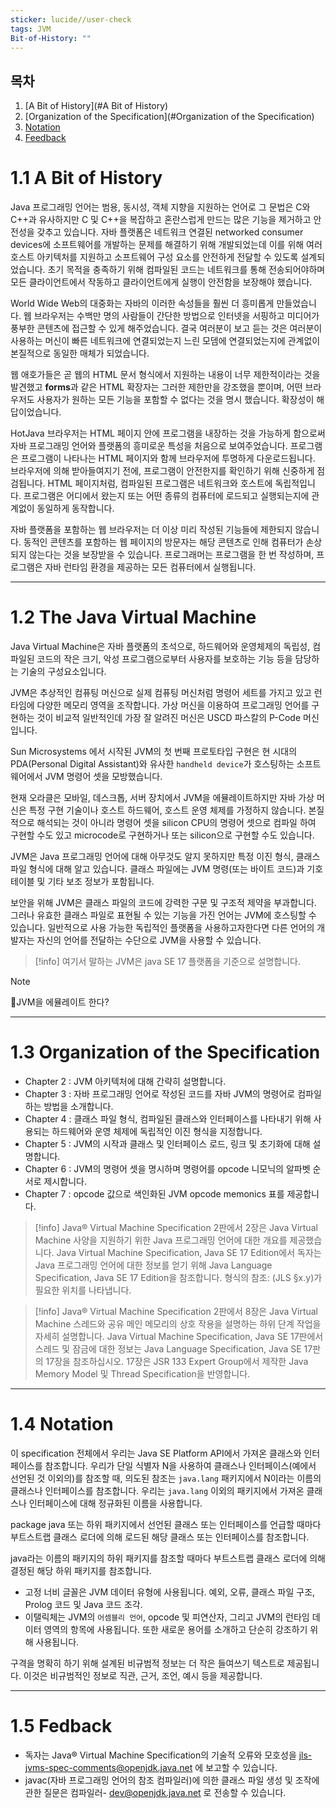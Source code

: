 ```yaml
---
sticker: lucide//user-check
tags: JVM
Bit-of-History: ""
---
```

## 목차

1. [A Bit of History](#A Bit of History)
2. [Organization of the Specification](#Organization of the Specification)
3. [Notation](#Notation)
4. [Feedback](#Feedback)


# 1.1 A Bit of History

Java 프로그래밍 언어는 범용, 동시성, 객체 지향을 지원하는 언어로 그 문법은 C와 C++과 유사하지만
C 및 C++을 복잡하고 혼란스럽게 만드는 많은 기능을 제거하고 안전성을 갖추고 있습니다.
자바 플랫폼은 네트워크 연결된 networked consumer devices에 소프트웨어를 개발하는 문제를 해결하기 위해 개발되었는데 이를 위해 여러 호스트 아키텍처를 지원하고 소프트웨어 구성 요소를 안전하게 전달할 수 있도록 설계되었습니다. 초기 목적을 충족하기 위해 컴파일된 코드는 네트워크를 통해 전송되어야하며 모든 클라이언트에서 작동하고 클라이언트에게 실행이 안전함을 보장해야 했습니다.

World Wide Web의 대중화는 자바의 이러한 속성들을 훨씬 더 흥미롭게 만들었습니다. 웹 브라우저는 수백만 명의 사람들이 간단한 방법으로 인터넷을 서핑하고 미디어가 풍부한 콘텐츠에 접근할 수 있게 해주었습니다. 결국 여러분이 보고 듣는 것은 여러분이 사용하는 머신이 빠른 네트워크에 연결되었는지 느린 모뎀에 연결되었는지에 관계없이 본질적으로 동일한 매체가 되었습니다.

웹 애호가들은 곧 웹의 HTML 문서 형식에서 지원하는 내용이 너무 제한적이라는 것을 발견했고
**forms**과 같은 HTML 확장자는 그러한 제한만을 강조했을 뿐이며, 어떤 브라우저도 사용자가 원하는 모든 기능을 포함할 수 없다는 것을 명시 했습니다. 확장성이 해답이었습니다.

HotJava 브라우저는 HTML 페이지 안에 프로그램을 내장하는 것을 가능하게 함으로써 자바 프로그래밍 언어와 플랫폼의 흥미로운 특성을 처음으로 보여주었습니다. 프로그램은 프로그램이 나타나는 HTML 페이지와 함께 브라우저에 투명하게 다운로드됩니다. 브라우저에 의해 받아들여지기 전에, 프로그램이 안전한지를 확인하기 위해 신중하게 점검됩니다. HTML 페이지처럼, 컴파일된 프로그램은 네트워크와 호스트에 독립적입니다. 프로그램은 어디에서 왔는지 또는 어떤 종류의 컴퓨터에 로드되고 실행되는지에 관계없이 동일하게 동작합니다.

자바 플랫폼을 포함하는 웹 브라우저는 더 이상 미리 작성된 기능들에 제한되지 않습니다. 
동적인 콘텐츠를 포함하는 웹 페이지의 방문자는 해당 콘텐츠로 인해 컴퓨터가 손상되지 않는다는 것을 보장받을 수 있습니다. 프로그래머는 프로그램을 한 번 작성하며, 프로그램은 자바 런타임 환경을 제공하는 모든 컴퓨터에서 실행됩니다.

---
# 1.2 The Java Virtual Machine

Java Virtual Machine은 자바 플랫폼의 초석으로, 하드웨어와 운영체제의 독립성, 컴파일된 코드의 작은 크기, 악성 프로그램으로부터 사용자를 보호하는 기능 등을 담당하는 기술의 구성요소입니다.

JVM은 추상적인 컴퓨팅 머신으로 실제 컴퓨팅 머신처럼 명령어 세트를 가지고 있고 런타임에 다양한 메모리 영역을 조작합니다. 가상 머신을 이용하여 프로그래밍 언어를 구현하는 것이 비교적 일반적인데 가장 잘 알려진 머신은 USCD 파스칼의 P-Code 머신입니다.

Sun Microsystems 에서 시작된 JVM의 첫 번째 프로토타입 구현은 현 시대의 PDA(Personal Digital Assistant)와 유사한 `handheld device`가 호스팅하는 소프트웨어에서 JVM 명령어 셋을 모방했습니다.

현재 오라클은 모바일, 데스크톱, 서버 장치에서 JVM을 에뮬레이트하지만 자바 가상 머신은 특정 구현 기술이나 호스트 하드웨어, 호스트 운영 체제를 가정하지 않습니다. 본질적으로 해석되는 것이 아니라 명령어 셋을 silicon CPU의 명령어 셋으로 컴파일 하여 구현할 수도 있고 microcode로 구현하거나 또는 silicon으로 구현할 수도 있습니다.

JVM은 Java 프로그래밍 언어에 대해 아무것도 알지 못하지만 특정 이진 형식, 클래스 파일 형식에 대해 알고 있습니다. 클래스 파일에는 JVM 명령(또는 바이트 코드)과 기호 테이블 및 기타 보조 정보가 포함됩니다.

보안을 위해 JVM은 클래스 파일의 코드에 강력한 구문 및 구조적 제약을 부과합니다. 그러나 유효한 클래스 파일로 표현될 수 있는 기능을 가진 언어는 JVM에 호스팅할 수 있습니다. 일반적으로 사용 가능한 독립적인 플랫폼을 사용하고자한다면 다른 언어의 개발자는 자신의 언어를 전달하는 수단으로 JVM을 사용할 수 있습니다.

> [!info]
> 여기서 말하는 JVM은 java SE 17 플랫폼을 기준으로 설명합니다.

> [!NOTE]
> JVM을 에뮬레이트 한다?
> 

---

# 1.3 Organization of the Specification

- Chapter 2 : JVM 아키텍처에 대해 간략히 설명합니다.
- Chapter 3 : 자바 프로그래밍 언어로 작성된 코드를 자바 JVM의 명령어로 컴파일하는 방법을 소개합니다.
- Chapter 4 : 클래스 파일 형식, 컴파일된 클래스와 인터페이스를 나타내기 위해 사용되는 하드웨어와 운영 체제에 독립적인 이진 형식을 지정합니다.
- Chapter 5 : JVM의 시작과 클래스 및 인터페이스 로드, 링크 및 초기화에 대해 설명합니다.
- Chapter 6 : JVM의 명령어 셋을 명시하며 명령어를 opcode 니모닉의 알파벳 순서로 제시합니다.
- Chapter 7 : opcode 값으로 색인화된 JVM opcode memonics 표를 제공합니다.

> [!info] 
> Java® Virtual Machine Specification 2판에서 2장은 Java Virtual Machine 사양을 지원하기 위한 Java 프로그래밍 언어에 대한 개요를 제공했습니다. 
> Java Virtual Machine Specification, Java SE 17 Edition에서 독자는 Java 프로그래밍 언어에 대한 정보를 얻기 위해 Java Language Specification, Java SE 17 Edition을 참조합니다. 형식의 참조: (JLS §x.y)가 필요한 위치를 나타냅니다.

> [!info] 
> Java® Virtual Machine Specification 2판에서 8장은 Java Virtual Machine 스레드와 공유 메인 메모리의 상호 작용을 설명하는 하위 단계 작업을 자세히 설명합니다. 
> Java Virtual Machine Specification, Java SE 17판에서 스레드 및 잠금에 대한 정보는 Java Language Specification, Java SE 17판의 17장을 참조하십시오. 17장은 JSR 133 Expert Group에서 제작한 Java Memory Model 및 Thread Specification을 반영합니다.


---

# 1.4 Notation

이 specification 전체에서 우리는 Java SE Platform API에서 가져온 클래스와 인터페이스를 참조합니다. 우리가 단일 식별자 N을 사용하여 클래스나 인터페이스(예에서 선언된 것 이외의)를 참조할 때, 의도된 참조는 `java.lang` 패키지에서 N이라는 이름의 클래스나 인터페이스를 참조합니다. 우리는 `java.lang` 이외의 패키지에서 가져온 클래스나 인터페이스에 대해 정규화된 이름을 사용합니다.

package java 또는 하위 패키지에서 선언된 클래스 또는 인터페이스를 언급할 때마다 부트스트랩 클래스 로더에 의해 로드된 해당 클래스 또는 인터페이스를 참조합니다.

java라는 이름의 패키지의 하위 패키지를 참조할 때마다 부트스트랩 클래스 로더에 의해 결정된 해당 하위 패키지를 참조합니다.
- 고정 너비 글꼴은 JVM 데이터 유형에 사용됩니다.
  예외, 오류, 클래스 파일 구조, Prolog 코드 및 Java 코드 조각.
- 이탤릭체는 JVM의 `어셈블리 언어`, opcode 및 피연산자, 그리고 JVM의 런타임 데이터 영역의 항목에 사용됩니다. 또한 새로운 용어를 소개하고 단순히 강조하기 위해 사용됩니다.

구격을 명확히 하기 위해 설계된 비규범적 정보는 더 작은 들여쓰기 텍스트로 제공됩니다.
이것은 비규범적인 정보로 직관, 근거, 조언, 예시 등을 제공합니다.


---

# 1.5 Fedback

- 독자는 Java® Virtual Machine Specification의 기술적 오류와 모호성을 jls-jvms-spec-comments@openjdk.java.net 에 보고할 수 있습니다.  
- javac(자바 프로그래밍 언어의 참조 컴파일러)에 의한 클래스 파일 생성 및 조작에 관한 질문은 컴파일러- dev@openjdk.java.net 로 전송할 수 있습니다.